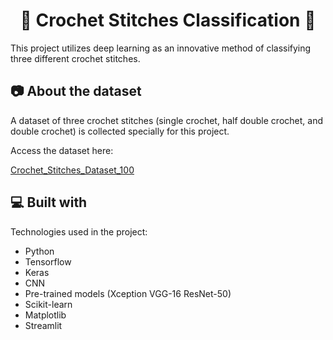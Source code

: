 <h1 align="center" id="title">🧶 Crochet Stitches Classification 🧶</h1>

<p id="description">This project utilizes deep learning as an innovative method of classifying three different crochet stitches.</p>

<h2>📷 About the dataset</h2>
<p>A dataset of three crochet stitches (single crochet, half double crochet, and double crochet) is collected specially for this project.</p>

<p>Access the dataset here: </p>

<a href="https://drive.google.com/drive/folders/1Rg0g0QQbyYYowo4eC9Sg3YEK6KD-D8ZB?usp=drive_link" target="_blank">Crochet_Stitches_Dataset_100</a>
  
<h2>💻 Built with</h2>

Technologies used in the project:

*   Python
*   Tensorflow
*   Keras
*   CNN
*   Pre-trained models (Xception VGG-16 ResNet-50)
*   Scikit-learn
*   Matplotlib
*   Streamlit

